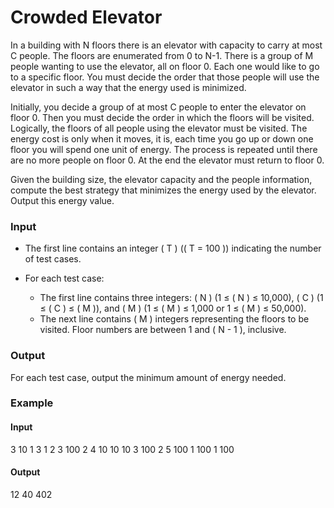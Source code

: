 # Crowded Elevator

In a building with N floors there is an elevator with capacity to carry at most C people. The floors are enumerated from 0 to N-1. There is a group of M people wanting to use the elevator, all on floor 0. Each one would like to go to a specific floor. You must decide the order that those people will use the elevator in such a way that the energy used is minimized.

Initially, you decide a group of at most C people to enter the elevator on floor 0. Then you must decide the order in which the floors will be visited. Logically, the floors of all people using the elevator must be visited. The energy cost is only when it moves, it is, each time you go up or down one floor you will spend one unit of energy. The process is repeated until there are no more people on floor 0. At the end the elevator must return to floor 0.

Given the building size, the elevator capacity and the people information, compute the best strategy that minimizes the energy used by the elevator. Output this energy value.

### Input

- The first line contains an integer \( T \) (\( T = 100 \)) indicating the number of test cases.

- For each test case:
  - The first line contains three integers: \( N \) (1 ≤ \( N \) ≤ 10,000), \( C \) (1 ≤ \( C \) ≤ \( M \)), and \( M \) (1 ≤ \( M \) ≤ 1,000 or 1 ≤ \( M \) ≤ 50,000).
  - The next line contains \( M \) integers representing the floors to be visited. Floor numbers are between 1 and \( N - 1 \), inclusive.

### Output

For each test case, output the minimum amount of energy needed.

### Example

#### Input
3
10 1 3
1 2 3
100 2 4
10 10 10 3
100 2 5
100 1 100 1 100

#### Output
12
40
402